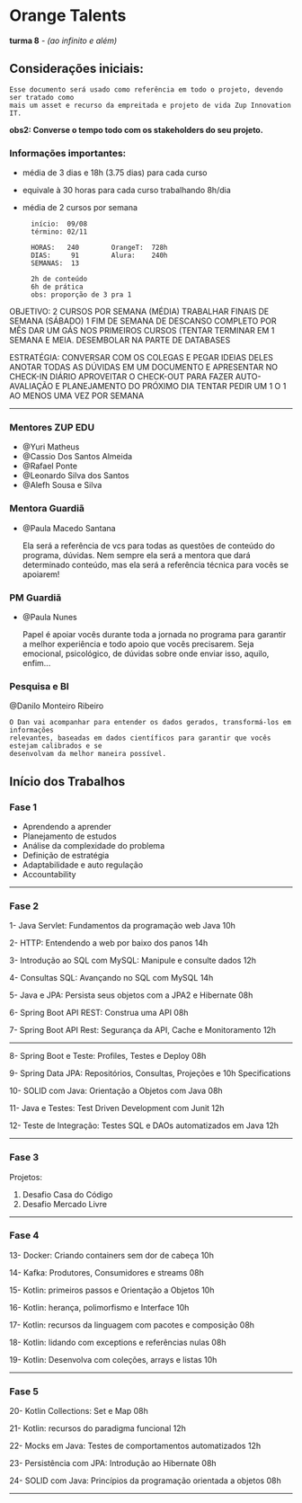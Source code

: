 # Orange Talents
<b>turma 8</b><i> - (ao infinito e além)</i>

## Considerações iniciais:

	Esse documento será usado como referência em todo o projeto, devendo ser tratado como
	mais um asset e recurso da empreitada e projeto de vida Zup Innovation IT.

<b>obs2: Converse o tempo todo com os stakeholders do seu projeto.</b>

### Informações importantes:

* média de 3 dias e 18h (3.75 dias) para cada curso
* equivale à 30 horas para cada curso trabalhando 8h/dia
* média de 2 cursos por semana

		início:  09/08
		término: 02/11

		HORAS: 	 240 		OrangeT:  728h
		DIAS: 	  91		Alura:	  240h
		SEMANAS:  13

		2h de conteúdo
		6h de prática
		obs: proporção de 3 pra 1

OBJETIVO:
	2 CURSOS POR SEMANA (MÉDIA)
	TRABALHAR FINAIS DE SEMANA (SÁBADO)
	1 FIM DE SEMANA DE DESCANSO COMPLETO POR MÊS
	DAR UM GÁS NOS PRIMEIROS CURSOS (TENTAR TERMINAR EM 1 SEMANA E MEIA.
	DESEMBOLAR NA PARTE DE DATABASES
	
ESTRATÉGIA:
	CONVERSAR COM OS COLEGAS E PEGAR IDEIAS DELES
	ANOTAR TODAS AS DÚVIDAS EM UM DOCUMENTO E APRESENTAR NO CHECK-IN DIÁRIO
	APROVEITAR O CHECK-OUT PARA FAZER AUTO-AVALIAÇÃO E PLANEJAMENTO DO PRÓXIMO DIA
	TENTAR PEDIR UM 1 O 1 AO MENOS UMA VEZ POR SEMANA

___________________________________________________________________________

### Mentores ZUP EDU
* @Yuri Matheus 
* @Cassio Dos Santos Almeida 
* @Rafael Ponte 
* @Leonardo Silva dos Santos  
* @Alefh Sousa e Silva

### Mentora Guardiã
* @Paula Macedo Santana

	Ela será a referência de vcs para todas as questões de conteúdo do programa, dúvidas. 
	Nem sempre ela será a mentora que dará determinado conteúdo, mas ela será a referência 
	técnica para vocês se apoiarem!

### PM Guardiã
* @Paula Nunes 
	
	Papel é apoiar vocês durante toda a jornada no programa para garantir a melhor experiência 
	e todo apoio que vocês precisarem. Seja emocional, psicológico, de dúvidas sobre onde enviar
	isso, aquilo, enfim...

### Pesquisa e BI
@Danilo Monteiro Ribeiro

	O Dan vai acompanhar para entender os dados gerados, transformá-los em informações 
	relevantes, baseadas em dados científicos para garantir que vocês estejam calibrados e se
	desenvolvam da melhor maneira possível.


## Início dos Trabalhos

### Fase 1

* Aprendendo a aprender
* Planejamento de estudos
* Análise da complexidade do problema
* Definição de estratégia
* Adaptabilidade e auto regulação
* Accountability

___________________________________________________________________________

### Fase 2

 1- Java Servlet: Fundamentos da programação web Java				10h
 
 2- HTTP: Entendendo a web por baixo dos panos					14h 	
 
 3- Introdução ao SQL com MySQL: Manipule e consulte dados 			12h		
 
 4- Consultas SQL: Avançando no SQL com MySQL 					14h
 
 5- Java e JPA: Persista seus objetos com a JPA2 e Hibernate 			08h		
 
 6- Spring Boot API REST: Construa uma API 					08h		
 
 7- Spring Boot API Rest: Segurança da API, Cache e Monitoramento 		12h
 
___________________________________________________________________________
 
 
 8- Spring Boot e Teste: Profiles, Testes e Deploy 				08h		
  
 9- Spring Data JPA: Repositórios, Consultas, Projeções e 			10h
 	Specifications												

10- SOLID com Java: Orientação a Objetos com Java 				08h		

11- Java e Testes: Test Driven Development com Junit 				12h

12- Teste de Integração: Testes SQL e DAOs automatizados em Java 		12h

___________________________________________________________________________
 
### Fase 3

Projetos:

1) Desafio Casa do Código
2) Desafio Mercado Livre

___________________________________________________________________________

### Fase 4		

13- Docker: Criando containers sem dor de cabeça 				10h		

14- Kafka: Produtores, Consumidores e streams 					08h		

15- Kotlin: primeiros passos e Orientação a Objetos 				10h		

16- Kotlin: herança, polimorfismo e Interface 					10h

17- Kotlin: recursos da linguagem com pacotes e composição 			08h		

18- Kotlin: lidando com exceptions e referências nulas 				08h		

19- Kotlin: Desenvolva com coleções, arrays e listas 				10h

___________________________________________________________________________

### Fase 5

20- Kotlin Collections: Set e Map 						08h

21- Kotlin: recursos do paradigma funcional 					12h		

22- Mocks em Java: Testes de comportamentos automatizados 			12h		

23- Persistência com JPA: Introdução ao Hibernate 				08h		

24- SOLID com Java: Princípios da programação orientada a objetos 		08h		

___________________________________________________________________________


